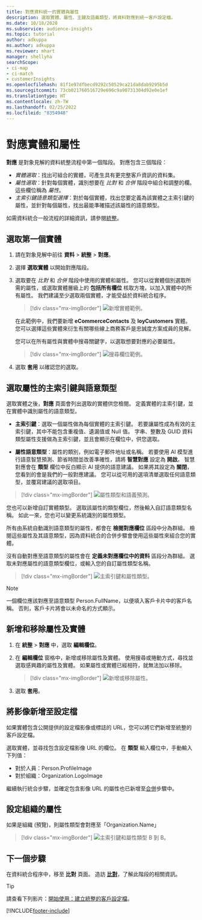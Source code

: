 ```yaml
---
title: 對應資料統一的實體與屬性
description: 選取實體、屬性、主鍵及語義類型，將資料對應到統一客戶設定檔。
ms.date: 10/18/2020
ms.subservice: audience-insights
ms.topic: tutorial
author: adkuppa
ms.author: adkuppa
ms.reviewer: mhart
manager: shellyha
searchScope:
- ci-map
- ci-match
- customerInsights
ms.openlocfilehash: 81f1e97dfbecd9292c50529ca21da8dab9295b5d
ms.sourcegitcommit: 73cb021760516729e696c9a90731304d92e0e1ef
ms.translationtype: HT
ms.contentlocale: zh-TW
ms.lasthandoff: 02/25/2022
ms.locfileid: "8354948"
---
```

# <a name="map-entities-and-attributes"></a>對應實體和屬性

**對應** 是對象見解的資料統整流程中第一個階段。 對應包含三個階段：

- *實體選取*：找出可組合的實體，可產生具有更完整客戶資訊的資料集。
- *屬性選取*：針對每個實體，識別想要在 *比對* 和 *合併* 階段中組合和調整的欄。 這些欄位稱為 *屬性*。
- *主索引鍵語意類型選擇*：對於每個實體，找出您要定義為該實體之主索引鍵的屬性，並針對每個屬性，找出最能準確描述該屬性的語意類型。

如需資料統合一般流程的詳細資訊，請參閱[統整](data-unification.md)。

## <a name="select-the-first-entities"></a>選取第一個實體

1. 請在對象見解中前往 **資料**  > **統整**  > **對應**。

2. 選擇 **選取實體** 以開始對應階段。

3. 選取要在 *比對* 和 *合併* 階段中使用的實體和屬性。 您可以從實體個別選取所需的屬性，或選取實體層級上的 **包括所有欄位** 核取方塊，以加入實體中的所有屬性。 我們建議至少選取兩個實體，才能受益於資料統合程序。

   > [!div class="mx-imgBorder"]
   > ![新增實體範例。](media/data-manager-configure-map-add-entities-example.png "新增實體範例")

   在此範例中，我們要新增 **eCommerceContacts** 及 **loyCustomers** 實體。 您可以選擇這些實體來衍生有關哪些線上商務客戶是忠誠度方案成員的見解。
   
   您可以在所有屬性與實體中搜尋關鍵字，以選取想要對應的必要屬性。
   
     > [!div class="mx-imgBorder"]
   > ![搜尋欄位範例。](media/data-manager-configure-map-search-fields-example.png "搜尋欄位範例")

4. 選取 **套用** 以確認您的選取。

## <a name="select-primary-key-and-semantic-type-for-attributes"></a>選取屬性的主索引鍵與語意類型

選取實體之後，**對應** 頁面會列出選取的實體供您檢閱。 定義實體的主索引鍵，並在實體中識別屬性的語意類型。

- **主索引鍵**：選取一個屬性做為每個實體的主索引鍵。 若要讓屬性成為有效的主索引鍵，其中不能包含重複值、遺漏值或 Null 值。 字串、整數及 GUID 資料類型屬性支援做為主索引鍵，並且會顯示在欄位中，供您選取。

- **屬性語意類型**：屬性的類別，例如電子郵件地址或名稱。 若要使用 AI 模型進行語意智慧預測、節省時間並改善準確性，請將 **智慧對應** 設定為 **開啟**。 智慧對應會在 **類型** 欄位中反白顯示 AI 提供的語意建議。 如果將其設定為 **關閉**，您看到的會是我們的一般對應建議。 您可以從可用的選項清單選取任何語意類型，並覆寫建議的選取項目。

> [!div class="mx-imgBorder"]
> ![屬性類型和語義預測。](media/data-manager-configure-map-add-attributes-semantic-prediction.png "屬性類型和語意預測")

您也可以新增自訂實體類型。 選取該屬性的類型欄位，然後輸入自訂語意類型名稱。 如此一來，您也可以變更系統識別的屬性類型。

所有由系統自動識別語意類型的屬性，都會在 **檢閱對應欄位** 區段中分為群組。 檢閱這些屬性及其語意類型，因為資料統合的合併步驟會使用這些屬性來組合您的實體。

沒有自動對應至語意類型的屬性會在 **定義未對應欄位中的資料** 區段分為群組。 選取未對應屬性的語意類型欄位，或輸入您的自訂屬性類型名稱。

> [!div class="mx-imgBorder"]
> ![主索引鍵和屬性類型。](media/data-manager-configure-map-add-attributes.png "主索引鍵和屬性類型")

> [!NOTE]
> 一個欄位應該對應至語意類型 Person.FullName，以便填入客戶卡片中的客戶名稱。 否則，客戶卡片將會以未命名的方式顯示。 

## <a name="add-and-remove-attributes-and-entities"></a>新增和移除屬性及實體

1. 在 **統整** > **對應** 中，選取 **編輯欄位**。

2. 在 **編輯欄位** 窗格中，新增或移除屬性及實體。 使用搜尋或捲動方式，尋找並選取感興趣的屬性及實體。 如果屬性或實體已經相符，就無法加以移除。

   > [!div class="mx-imgBorder"]
   > ![新增或移除屬性。](media/configure-data-map-edit.png "新增或移除屬性")

3. 選取 **套用**。

## <a name="add-images-to-profiles"></a>將影像新增至設定檔

如果實體包含公開提供的設定檔影像或標誌的 URL，您可以將它們新增至統整的客戶設定檔。

選取實體，並尋找包含設定檔影像 URL 的欄位。 在 **類型** 輸入欄位中，手動輸入下列值： 
- 對於人員：Person.ProfileImage
- 對於組織：Organization.LogoImage

繼續執行統合步驟，並確定包含影像 URL 的屬性也已新增至[合併](merge-entities.md)步驟中。

## <a name="set-attributes-for-organizations"></a>設定組織的屬性

如果是組織 (預覽)，則屬性類型會對應至「Organization.Name」
> [!div class="mx-imgBorder"]
> ![主索引鍵和屬性類型 B 到 B。](media/configure-data-map-edit-b2b.png "主索引鍵和屬性類型 B 到 B")

## <a name="next-step"></a>下一個步驟

在資料統合程序中，移至 **比對** 頁面。 造訪 [**比對**](match-entities.md)，了解此階段的相關資訊。

> [!TIP]
> 請查看下列影片：[開始使用：建立統整的客戶設定檔](https://youtu.be/oBfGEhucAxs)。


[!INCLUDE[footer-include](../includes/footer-banner.md)]